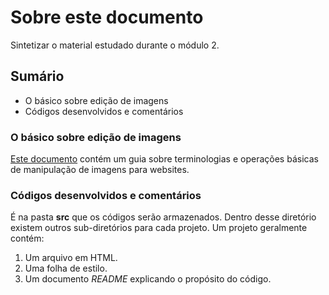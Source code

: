 # Sobre este documento

Sintetizar o material estudado durante o módulo 2.

## Sumário

* O básico sobre edição de imagens
* Códigos desenvolvidos e comentários

### O básico sobre edição de imagens

[Este documento](./briefing-image-editing.md) contém um guia sobre terminologias e operações básicas de manipulação de imagens para websites.

### Códigos desenvolvidos e comentários

É na pasta __src__ que os códigos serão armazenados. Dentro desse diretório existem outros sub-diretórios para cada projeto. Um projeto geralmente contém:

1. Um arquivo em HTML.
2. Uma folha de estilo.
3. Um documento *README* explicando o propósito do código.
